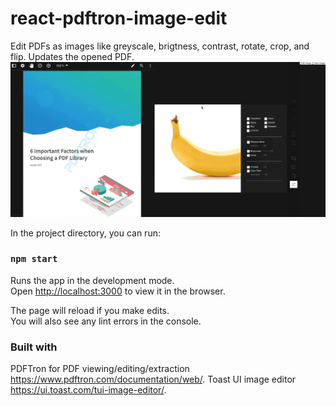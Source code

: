 # react-pdftron-image-edit
Edit PDFs as images like greyscale, brigtness, contrast, rotate, crop, and flip. Updates the opened PDF.
![Image Edit](https://github.com/andreysaf/react-pdftron-image-edit/blob/master/imageeditor.gif)

In the project directory, you can run:

### `npm start`

Runs the app in the development mode.<br />
Open [http://localhost:3000](http://localhost:3000) to view it in the browser.

The page will reload if you make edits.<br />
You will also see any lint errors in the console.

### Built with

PDFTron for PDF viewing/editing/extraction https://www.pdftron.com/documentation/web/.
Toast UI image editor https://ui.toast.com/tui-image-editor/.
